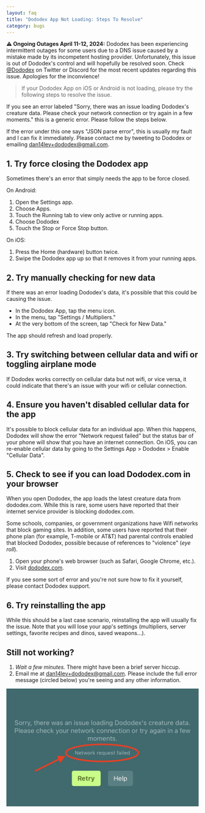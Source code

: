 ```yaml
---
layout: faq
title: "Dododex App Not Loading: Steps To Resolve"
category: bugs
---
```


<div class="lightbox warningBox"><b>⚠️ Ongoing Outages April 11-12, 2024:</b> Dododex has been experiencing intermittent outages for some users due to a DNS issue caused by a mistake made by its incompetent hosting provider. Unfortunately, this issue is out of Dododex's control and will hopefully be resolved soon. Check <a href="https://www.twitter.com/Dododex">@Dododex</a> on Twitter or Discord for the most recent updates regarding this issue. Apologies for the inconvience!</div>

> If your Dododex App on iOS or Android is not loading, please try the following steps to resolve the issue.

If you see an error labeled "Sorry, there was an issue loading Dododex's creature data. Please check your network connection or try again in a few moments." this is a generic error. Please follow the steps below.

If the error under this one says "JSON parse error", this is usually my fault and I can fix it immediately. Please contact me by tweeting to Dododex or emailing dan14lev+dododex@gmail.com.

## 1. Try force closing the Dododex app

Sometimes there's an error that simply needs the app to be force closed.

On Android:

1.  Open the Settings app.
2.  Choose Apps.
3.  Touch the Running tab to view only active or running apps.
4.  Choose Dododex
5.  Touch the Stop or Force Stop button.

On iOS:

1.  Press the Home (hardware) button twice.
2.  Swipe the Dododex app up so that it removes it from your running apps.

## 2. Try manually checking for new data

If there was an error loading Dododex's data, it's possible that this could be causing the issue.

-   In the Dododex App, tap the menu icon.
-   In the menu, tap "Settings / Multipliers."
-   At the very bottom of the screen, tap "Check for New Data."

The app should refresh and load properly.

## 3. Try switching between cellular data and wifi or toggling airplane mode

If Dododex works correctly on cellular data but not wifi, or vice versa, it could indicate that there's an issue with your wifi or cellular connection.

## 4. Ensure you haven't disabled cellular data for the app

It's possible to block cellular data for an individual app. When this happens, Dododex will show the error "Network request failed" but the status bar of your phone will show that you have an internet connection. On iOS, you can re-enable cellular data by going to the Settings App > Dododex > Enable "Cellular Data".

## 5. Check to see if you can load Dododex.com in your browser

When you open Dododex, the app loads the latest creature data from dododex.com. While this is rare, some users have reported that their internet service provider is blocking dododex.com.

Some schools, companies, or government organizations have Wifi networks that block gaming sites. In addition, some users have reported that their phone plan (for example, T-mobile or AT&T) had parental controls enabled that blocked Dododex, possible because of references to "violence" (*eye roll*).

1.  Open your phone's web browser (such as Safari, Google Chrome, etc.).
2.  Visit [dododex.com](https://www.dododex.com/).

If you see some sort of error and you're not sure how to fix it yourself, please contact Dododex support.

## 6. Try reinstalling the app

While this should be a last case scenario, reinstalling the app will usually fix the issue. Note that you will lose your app's settings (multipliers, server settings, favorite recipes and dinos, saved weapons...).

## Still not working?

1.  *Wait a few minutes.* There might have been a brief server hiccup.
2.  Email me at dan14lev+dododex@gmail.com. Please include the full error message (circled below) you're seeing and any other information.

![](../media/error-network-request.jpg)
